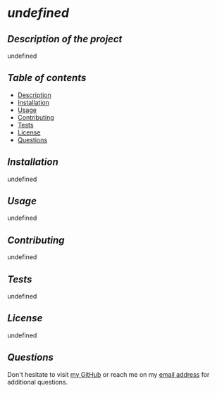 
  # **_undefined_**

  ## **_Description of the project_**
  undefined

  ## **_Table of contents_**
  * [Description](#description)
  * [Installation](#installation)
  * [Usage](#usage)
  * [Contributing](#contributing)
  * [Tests](#tests)
  * [License](#license)
  * [Questions](#questions)
    
  ## **_Installation_**
  undefined

  ## **_Usage_**
  undefined

  ## **_Contributing_**
  undefined

  ## **_Tests_**
  undefined

  ## **_License_**
  undefined

  ## **_Questions_**
  Don't hesitate to visit [my GitHub](https://github.com/undefined)
  or reach me on my [email address](mailto:undefined) for additional questions.
  